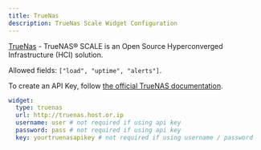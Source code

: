 ```yaml
---
title: TrueNas
description: TrueNas Scale Widget Configuration
---
```


[TrueNas](https://www.truenas.com/) - TrueNAS® SCALE is an Open Source Hyperconverged Infrastructure (HCI) solution.

Allowed fields: `["load", "uptime", "alerts"]`.

To create an API Key, follow [the official TrueNAS documentation](https://www.truenas.com/docs/scale/scaletutorials/toptoolbar/managingapikeys/).

```yaml
widget:
  type: truenas
  url: http://truenas.host.or.ip
  username: user # not required if using api key
  password: pass # not required if using api key
  key: yourtruenasapikey # not required if using username / password
```
